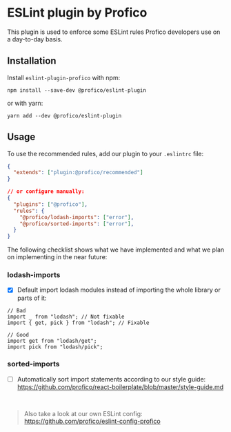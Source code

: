 # ESLint plugin by Profico

This plugin is used to enforce some ESLint rules Profico developers use on a day-to-day basis.

## Installation

Install `eslint-plugin-profico` with npm:

```
npm install --save-dev @profico/eslint-plugin
```

or with yarn:

```
yarn add --dev @profico/eslint-plugin
```

## Usage

To use the recommended rules, add our plugin to your `.eslintrc` file:

```json
{
  "extends": ["plugin:@profico/recommended"]
}

// or configure manually:
{
  "plugins": ["@profico"],
  "rules": {
    "@profico/lodash-imports": ["error"],
    "@profico/sorted-imports": ["error"],
  }
}
```

The following checklist shows what we have implemented and what we plan on implementing in the near future:

### <a name="lodash-imports">lodash-imports</a>

- [x] Default import lodash modules instead of importing the whole library or parts of it:

```tsx
// Bad
import _ from "lodash"; // Not fixable
import { get, pick } from "lodash"; // Fixable

// Good
import get from "lodash/get";
import pick from "lodash/pick";
```

### <a name="sorted-imports">sorted-imports</a>

- [ ] Automatically sort import statements according to our style guide:
      https://github.com/profico/react-boilerplate/blob/master/style-guide.md

<br />
      
> Also take a look at our own ESLint config: https://github.com/profico/eslint-config-profico
